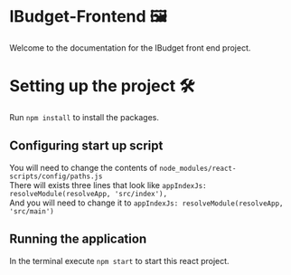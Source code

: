 # IBudget-Frontend 🖼️

Welcome to the documentation for the IBudget front end project.

# Setting up the project 🛠️
Run `npm install` to install the packages.
## Configuring start up script
You will need to change the contents of `node_modules/react-scripts/config/paths.js`<br>
There will exists three lines that look like `appIndexJs: resolveModule(resolveApp, 'src/index'),`<br>
And you will need to change it to `appIndexJs: resolveModule(resolveApp, 'src/main')`<br>
## Running the application
In the terminal execute `npm start` to start this react project.
